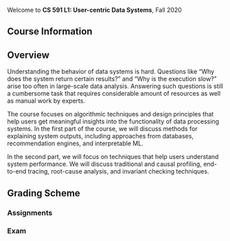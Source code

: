 Welcome to **CS 591 L1: User-centric Data Systems**, Fall 2020

## Course Information

## Overview

Understanding the behavior of data systems is hard. Questions like “Why does the system return certain results?” and “Why is the execution slow?” arise too often in large-scale data analysis. Answering such questions is still a cumbersome task that requires considerable amount of resources as well as manual work by experts.

The course focuses on algorithmic techniques and design principles that help users get meaningful insights into the functionality of data processing systems. In the first part of the course, we will discuss methods for explaining system outputs, including approaches from databases, recommendation engines, and interpretable ML.

In the second part, we will focus on techniques that help users understand system performance. We will discuss traditional and causal profiling, end-to-end tracing, root-cause analysis, and invariant checking techniques.

## Grading Scheme

### Assignments

### Exam
